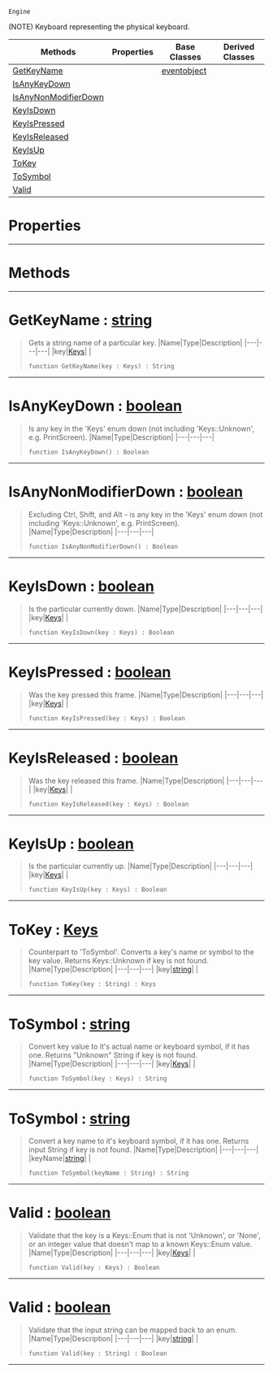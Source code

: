  `Engine`

(NOTE) Keyboard representing the physical keyboard.

|Methods|Properties|Base Classes|Derived Classes|
|---|---|---|---|
|[ GetKeyName](https://github.com/PlasmaEngine/PlasmaDocs/blob/master/code_reference/class_reference/keyboard.markdown#getkeyname-plasma-engine-d)| |[eventobject](https://github.com/PlasmaEngine/PlasmaDocs/blob/master/code_reference/class_reference/eventobject.markdown)| |
|[ IsAnyKeyDown](https://github.com/PlasmaEngine/PlasmaDocs/blob/master/code_reference/class_reference/keyboard.markdown#isanykeydown-plasma-engine)| | | |
|[ IsAnyNonModifierDown](https://github.com/PlasmaEngine/PlasmaDocs/blob/master/code_reference/class_reference/keyboard.markdown#isanynonmodifierdown-zer)| | | |
|[ KeyIsDown](https://github.com/PlasmaEngine/PlasmaDocs/blob/master/code_reference/class_reference/keyboard.markdown#keyisdown-plasma-engine-do)| | | |
|[ KeyIsPressed](https://github.com/PlasmaEngine/PlasmaDocs/blob/master/code_reference/class_reference/keyboard.markdown#keyispressed-plasma-engine)| | | |
|[ KeyIsReleased](https://github.com/PlasmaEngine/PlasmaDocs/blob/master/code_reference/class_reference/keyboard.markdown#keyisreleased-plasma-engin)| | | |
|[ KeyIsUp](https://github.com/PlasmaEngine/PlasmaDocs/blob/master/code_reference/class_reference/keyboard.markdown#keyisup-plasma-engine-docu)| | | |
|[ ToKey](https://github.com/PlasmaEngine/PlasmaDocs/blob/master/code_reference/class_reference/keyboard.markdown#tokey-plasma-engine-docume)| | | |
|[ ToSymbol](https://github.com/PlasmaEngine/PlasmaDocs/blob/master/code_reference/class_reference/keyboard.markdown#tosymbol-plasma-engine-doc)| | | |
|[ Valid](https://github.com/PlasmaEngine/PlasmaDocs/blob/master/code_reference/class_reference/keyboard.markdown#valid-plasma-engine-docume)| | | |


 #  Properties


---  
 #  Methods


---  
 #  GetKeyName : [string](https://github.com/PlasmaEngine/PlasmaDocs/blob/master/code_reference/lightning_base_types/string.markdown)

> Gets a string name of a particular key.
> |Name|Type|Description|
> |---|---|---|
> |key|[Keys](https://github.com/PlasmaEngine/PlasmaDocs/blob/master/code_reference/enum_reference.markdown#keys)| |
> ``` lang=cpp, name=Lightning
> function GetKeyName(key : Keys) : String
> ``` 


---  
 #  IsAnyKeyDown : [boolean](https://github.com/PlasmaEngine/PlasmaDocs/blob/master/code_reference/lightning_base_types/boolean.markdown)

> Is any key in the 'Keys' enum down (not including 'Keys::Unknown', e.g. PrintScreen).
> |Name|Type|Description|
> |---|---|---|
> ``` lang=cpp, name=Lightning
> function IsAnyKeyDown() : Boolean
> ``` 


---  
 #  IsAnyNonModifierDown : [boolean](https://github.com/PlasmaEngine/PlasmaDocs/blob/master/code_reference/lightning_base_types/boolean.markdown)

> Excluding Ctrl, Shift, and Alt - is any key in the 'Keys' enum down (not including 'Keys::Unknown', e.g. PrintScreen).
> |Name|Type|Description|
> |---|---|---|
> ``` lang=cpp, name=Lightning
> function IsAnyNonModifierDown() : Boolean
> ``` 


---  
 #  KeyIsDown : [boolean](https://github.com/PlasmaEngine/PlasmaDocs/blob/master/code_reference/lightning_base_types/boolean.markdown)

> Is the particular currently down.
> |Name|Type|Description|
> |---|---|---|
> |key|[Keys](https://github.com/PlasmaEngine/PlasmaDocs/blob/master/code_reference/enum_reference.markdown#keys)| |
> ``` lang=cpp, name=Lightning
> function KeyIsDown(key : Keys) : Boolean
> ``` 


---  
 #  KeyIsPressed : [boolean](https://github.com/PlasmaEngine/PlasmaDocs/blob/master/code_reference/lightning_base_types/boolean.markdown)

> Was the key pressed this frame.
> |Name|Type|Description|
> |---|---|---|
> |key|[Keys](https://github.com/PlasmaEngine/PlasmaDocs/blob/master/code_reference/enum_reference.markdown#keys)| |
> ``` lang=cpp, name=Lightning
> function KeyIsPressed(key : Keys) : Boolean
> ``` 


---  
 #  KeyIsReleased : [boolean](https://github.com/PlasmaEngine/PlasmaDocs/blob/master/code_reference/lightning_base_types/boolean.markdown)

> Was the key released this frame.
> |Name|Type|Description|
> |---|---|---|
> |key|[Keys](https://github.com/PlasmaEngine/PlasmaDocs/blob/master/code_reference/enum_reference.markdown#keys)| |
> ``` lang=cpp, name=Lightning
> function KeyIsReleased(key : Keys) : Boolean
> ``` 


---  
 #  KeyIsUp : [boolean](https://github.com/PlasmaEngine/PlasmaDocs/blob/master/code_reference/lightning_base_types/boolean.markdown)

> Is the particular currently up.
> |Name|Type|Description|
> |---|---|---|
> |key|[Keys](https://github.com/PlasmaEngine/PlasmaDocs/blob/master/code_reference/enum_reference.markdown#keys)| |
> ``` lang=cpp, name=Lightning
> function KeyIsUp(key : Keys) : Boolean
> ``` 


---  
 #  ToKey : [Keys](https://github.com/PlasmaEngine/PlasmaDocs/blob/master/code_reference/enum_reference.markdown#keys)

> Counterpart to 'ToSymbol'. Converts a key's name or symbol to the key value. Returns Keys::Unknown if key is not found.
> |Name|Type|Description|
> |---|---|---|
> |key|[string](https://github.com/PlasmaEngine/PlasmaDocs/blob/master/code_reference/lightning_base_types/string.markdown)| |
> ``` lang=cpp, name=Lightning
> function ToKey(key : String) : Keys
> ``` 


---  
 #  ToSymbol : [string](https://github.com/PlasmaEngine/PlasmaDocs/blob/master/code_reference/lightning_base_types/string.markdown)

> Convert key value to it's actual name or keyboard symbol, if it has one. Returns "Unknown" String if key is not found.
> |Name|Type|Description|
> |---|---|---|
> |key|[Keys](https://github.com/PlasmaEngine/PlasmaDocs/blob/master/code_reference/enum_reference.markdown#keys)| |
> ``` lang=cpp, name=Lightning
> function ToSymbol(key : Keys) : String
> ``` 


---  
 #  ToSymbol : [string](https://github.com/PlasmaEngine/PlasmaDocs/blob/master/code_reference/lightning_base_types/string.markdown)

> Convert a key name to it's keyboard symbol, if it has one. Returns input String if key is not found.
> |Name|Type|Description|
> |---|---|---|
> |keyName|[string](https://github.com/PlasmaEngine/PlasmaDocs/blob/master/code_reference/lightning_base_types/string.markdown)| |
> ``` lang=cpp, name=Lightning
> function ToSymbol(keyName : String) : String
> ``` 


---  
 #  Valid : [boolean](https://github.com/PlasmaEngine/PlasmaDocs/blob/master/code_reference/lightning_base_types/boolean.markdown)

> Validate that the key is a Keys::Enum that is not 'Unknown', or 'None', or an integer value that doesn't map to a known Keys::Enum value.
> |Name|Type|Description|
> |---|---|---|
> |key|[Keys](https://github.com/PlasmaEngine/PlasmaDocs/blob/master/code_reference/enum_reference.markdown#keys)| |
> ``` lang=cpp, name=Lightning
> function Valid(key : Keys) : Boolean
> ``` 


---  
 #  Valid : [boolean](https://github.com/PlasmaEngine/PlasmaDocs/blob/master/code_reference/lightning_base_types/boolean.markdown)

> Validate that the input string can be mapped back to an enum.
> |Name|Type|Description|
> |---|---|---|
> |key|[string](https://github.com/PlasmaEngine/PlasmaDocs/blob/master/code_reference/lightning_base_types/string.markdown)| |
> ``` lang=cpp, name=Lightning
> function Valid(key : String) : Boolean
> ``` 


---  
 

 